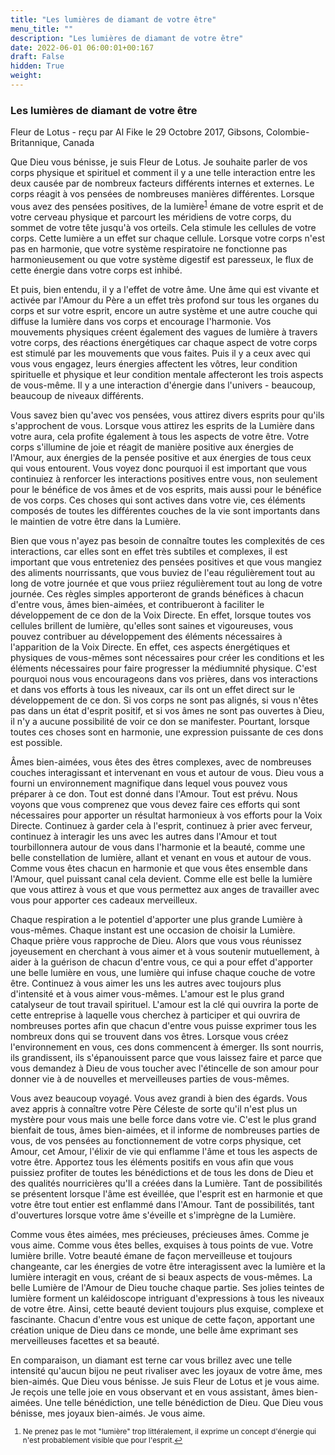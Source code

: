 ```yaml
---
title: "Les lumières de diamant de votre être"
menu_title: ""
description: "Les lumières de diamant de votre être"
date: 2022-06-01 06:00:01+00:167
draft: False
hidden: True
weight:
---
```

### Les lumières de diamant de votre être

Fleur de Lotus - reçu par Al Fike le 29 Octobre 2017, Gibsons, Colombie-Britannique, Canada

Que Dieu vous bénisse, je suis Fleur de Lotus. Je souhaite parler de vos corps physique et spirituel et comment il y a une telle interaction entre les deux causée par de nombreux facteurs différents internes et externes. Le corps réagit à vos pensées de nombreuses manières différentes. Lorsque vous avez des pensées positives, de la lumière<sup id="a1">[1](#f1)</sup> émane de votre esprit et de votre cerveau physique et parcourt les méridiens de votre corps, du sommet de votre tête jusqu'à vos orteils. Cela stimule les cellules de votre corps. Cette lumière a un effet sur chaque cellule. Lorsque votre corps n'est pas en harmonie, que votre système respiratoire ne fonctionne pas harmonieusement ou que votre système digestif est paresseux, le flux de cette énergie dans votre corps est inhibé.

Et puis, bien entendu, il y a l'effet de votre âme. Une âme qui est vivante et activée par l'Amour du Père a un effet très profond sur tous les organes du corps et sur votre esprit, encore un autre système et une autre couche qui diffuse la lumière dans vos corps et encourage l'harmonie. Vos mouvements physiques créent également des vagues de lumière à travers votre corps, des réactions énergétiques car chaque aspect de votre corps est stimulé par les mouvements que vous faites. Puis il y a ceux avec qui vous vous engagez, leurs énergies affectent les vôtres, leur condition spirituelle et physique et leur condition mentale affecteront les trois aspects de vous-même. Il y a une interaction d'énergie dans l'univers - beaucoup, beaucoup de niveaux différents.

Vous savez bien qu'avec vos pensées, vous attirez divers esprits pour qu'ils s'approchent de vous. Lorsque vous attirez les esprits de la Lumière dans votre aura, cela profite également à tous les aspects de votre être. Votre corps s'illumine de joie et réagit de manière positive aux énergies de l'Amour, aux énergies de la pensée positive et aux énergies de tous ceux qui vous entourent. Vous voyez donc pourquoi il est important que vous continuiez à renforcer les interactions positives entre vous, non seulement pour le bénéfice de vos âmes et de vos esprits, mais aussi pour le bénéfice de vos corps. Ces choses qui sont actives dans votre vie, ces éléments composés de toutes les différentes couches de la vie sont importants dans le maintien de votre être dans la Lumière.

Bien que vous n'ayez pas besoin de connaître toutes les complexités de ces interactions, car elles sont en effet très subtiles et complexes, il est important que vous entreteniez des pensées positives et que vous mangiez des aliments nourrissants, que vous buviez de l'eau régulièrement tout au long de votre journée et que vous priiez régulièrement tout au long de votre journée. Ces règles simples apporteront de grands bénéfices à chacun d'entre vous, âmes bien-aimées, et contribueront à faciliter le développement de ce don de la Voix Directe. En effet, lorsque toutes vos cellules brillent de lumière, qu'elles sont saines et vigoureuses, vous pouvez contribuer au développement des éléments nécessaires à l'apparition de la Voix Directe. En effet, ces aspects énergétiques et physiques de vous-mêmes sont nécessaires pour créer les conditions et les éléments nécessaires pour faire progresser la médiumnité physique. C'est pourquoi nous vous encourageons dans vos prières, dans vos interactions et dans vos efforts à tous les niveaux, car ils ont un effet direct sur le développement de ce don. Si vos corps ne sont pas alignés, si vous n'êtes pas dans un état d'esprit positif, et si vos âmes ne sont pas ouvertes à Dieu, il n'y a aucune possibilité de voir ce don se manifester. Pourtant, lorsque toutes ces choses sont en harmonie, une expression puissante de ces dons est possible.

Âmes bien-aimées, vous êtes des êtres complexes, avec de nombreuses couches interagissant et intervenant en vous et autour de vous. Dieu vous a fourni un environnement magnifique dans lequel vous pouvez vous préparer à ce don. Tout est donné dans l'Amour. Tout est prévu. Nous voyons que vous comprenez que vous devez faire ces efforts qui sont nécessaires pour apporter un résultat harmonieux à vos efforts pour la Voix Directe. Continuez à garder cela à l'esprit, continuez à prier avec ferveur, continuez à interagir les uns avec les autres dans l'Amour et tout tourbillonnera autour de vous dans l'harmonie et la beauté, comme une belle constellation de lumière, allant et venant en vous et autour de vous. Comme vous êtes chacun en harmonie et que vous êtes ensemble dans l'Amour, quel puissant canal cela devient. Comme elle est belle la lumière que vous attirez à vous et que vous permettez aux anges de travailler avec vous pour apporter ces cadeaux merveilleux.

Chaque respiration a le potentiel d'apporter une plus grande Lumière à vous-mêmes. Chaque instant est une occasion de choisir la Lumière. Chaque prière vous rapproche de Dieu. Alors que vous vous réunissez joyeusement en cherchant à vous aimer et à vous soutenir mutuellement, à aider à la guérison de chacun d'entre vous, ce qui a pour effet d'apporter une belle lumière en vous, une lumière qui infuse chaque couche de votre être. Continuez à vous aimer les uns les autres avec toujours plus d'intensité et à vous aimer vous-mêmes. L'amour est le plus grand catalyseur de tout travail spirituel. L'amour est la clé qui ouvrira la porte de cette entreprise à laquelle vous cherchez à participer et qui ouvrira de nombreuses portes afin que chacun d'entre vous puisse exprimer tous les nombreux dons qui se trouvent dans vos êtres. Lorsque vous créez l'environnement en vous, ces dons commencent à émerger. Ils sont nourris, ils grandissent, ils s'épanouissent parce que vous laissez faire et parce que vous demandez à Dieu de vous toucher avec l'étincelle de son amour pour donner vie à de nouvelles et merveilleuses parties de vous-mêmes.

Vous avez beaucoup voyagé. Vous avez grandi à bien des égards. Vous avez appris à connaître votre Père Céleste de sorte qu'il n'est plus un mystère pour vous mais une belle force dans votre vie. C'est le plus grand bienfait de tous, âmes bien-aimées, et il informe de nombreuses parties de vous, de vos pensées au fonctionnement de votre corps physique, cet Amour, cet Amour, l'élixir de vie qui enflamme l'âme et tous les aspects de votre être. Apportez tous les éléments positifs en vous afin que vous puissiez profiter de toutes les bénédictions et de tous les dons de Dieu et des qualités nourricières qu'Il a créées dans la Lumière. Tant de possibilités se présentent lorsque l'âme est éveillée, que l'esprit est en harmonie et que votre être tout entier est enflammé dans l'Amour. Tant de possibilités, tant d'ouvertures lorsque votre âme s'éveille et s'imprègne de la Lumière.

Comme vous êtes aimées, mes précieuses, précieuses âmes. Comme je vous aime. Comme vous êtes belles, exquises à tous points de vue. Votre lumière brille. Votre beauté émane de façon merveilleuse et toujours changeante, car les énergies de votre être interagissent avec la lumière et la lumière interagit en vous, créant de si beaux aspects de vous-mêmes. La belle Lumière de l'Amour de Dieu touche chaque partie. Ses jolies teintes de lumière forment un kaléidoscope intriguant d'expressions à tous les niveaux de votre être. Ainsi, cette beauté devient toujours plus exquise, complexe et fascinante. Chacun d'entre vous est unique de cette façon, apportant une création unique de Dieu dans ce monde, une belle âme exprimant ses merveilleuses facettes et sa beauté.

En comparaison, un diamant est terne car vous brillez avec une telle intensité qu'aucun bijou ne peut rivaliser avec les joyaux de votre âme, mes bien-aimés. Que Dieu vous bénisse. Je suis Fleur de Lotus et je vous aime. Je reçois une telle joie en vous observant et en vous assistant, âmes bien-aimées. Une telle bénédiction, une telle bénédiction de Dieu. Que Dieu vous bénisse, mes joyaux bien-aimés. Je vous aime.
<small>

1. <large id="f1"> Ne prenez pas le mot "lumière" trop littéralement, il exprime un concept d'énergie qui n'est probablement visible que pour l'esprit.[↩](#a1)
